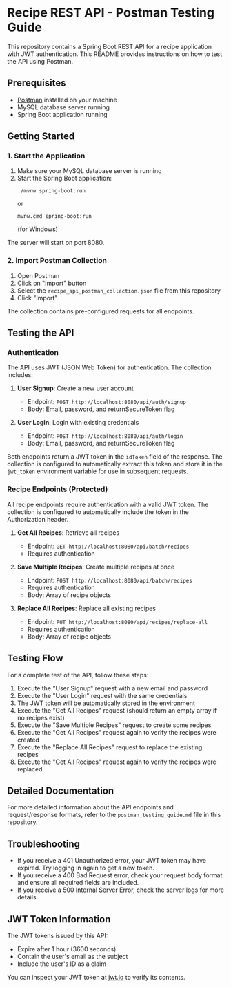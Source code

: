 # Recipe REST API - Postman Testing Guide

This repository contains a Spring Boot REST API for a recipe application with JWT authentication. This README provides instructions on how to test the API using Postman.

## Prerequisites

- [Postman](https://www.postman.com/downloads/) installed on your machine
- MySQL database server running
- Spring Boot application running

## Getting Started

### 1. Start the Application

1. Make sure your MySQL database server is running
2. Start the Spring Boot application:
   ```
   ./mvnw spring-boot:run
   ```
   or
   ```
   mvnw.cmd spring-boot:run
   ```
   (for Windows)

The server will start on port 8080.

### 2. Import Postman Collection

1. Open Postman
2. Click on "Import" button
3. Select the `recipe_api_postman_collection.json` file from this repository
4. Click "Import"

The collection contains pre-configured requests for all endpoints.

## Testing the API

### Authentication

The API uses JWT (JSON Web Token) for authentication. The collection includes:

1. **User Signup**: Create a new user account
   - Endpoint: `POST http://localhost:8080/api/auth/signup`
   - Body: Email, password, and returnSecureToken flag

2. **User Login**: Login with existing credentials
   - Endpoint: `POST http://localhost:8080/api/auth/login`
   - Body: Email, password, and returnSecureToken flag

Both endpoints return a JWT token in the `idToken` field of the response. The collection is configured to automatically extract this token and store it in the `jwt_token` environment variable for use in subsequent requests.

### Recipe Endpoints (Protected)

All recipe endpoints require authentication with a valid JWT token. The collection is configured to automatically include the token in the Authorization header.

1. **Get All Recipes**: Retrieve all recipes
   - Endpoint: `GET http://localhost:8080/api/batch/recipes`
   - Requires authentication

2. **Save Multiple Recipes**: Create multiple recipes at once
   - Endpoint: `POST http://localhost:8080/api/batch/recipes`
   - Requires authentication
   - Body: Array of recipe objects

3. **Replace All Recipes**: Replace all existing recipes
   - Endpoint: `PUT http://localhost:8080/api/recipes/replace-all`
   - Requires authentication
   - Body: Array of recipe objects

## Testing Flow

For a complete test of the API, follow these steps:

1. Execute the "User Signup" request with a new email and password
2. Execute the "User Login" request with the same credentials
3. The JWT token will be automatically stored in the environment
4. Execute the "Get All Recipes" request (should return an empty array if no recipes exist)
5. Execute the "Save Multiple Recipes" request to create some recipes
6. Execute the "Get All Recipes" request again to verify the recipes were created
7. Execute the "Replace All Recipes" request to replace the existing recipes
8. Execute the "Get All Recipes" request again to verify the recipes were replaced

## Detailed Documentation

For more detailed information about the API endpoints and request/response formats, refer to the `postman_testing_guide.md` file in this repository.

## Troubleshooting

- If you receive a 401 Unauthorized error, your JWT token may have expired. Try logging in again to get a new token.
- If you receive a 400 Bad Request error, check your request body format and ensure all required fields are included.
- If you receive a 500 Internal Server Error, check the server logs for more details.

## JWT Token Information

The JWT tokens issued by this API:
- Expire after 1 hour (3600 seconds)
- Contain the user's email as the subject
- Include the user's ID as a claim

You can inspect your JWT token at [jwt.io](https://jwt.io/) to verify its contents.
